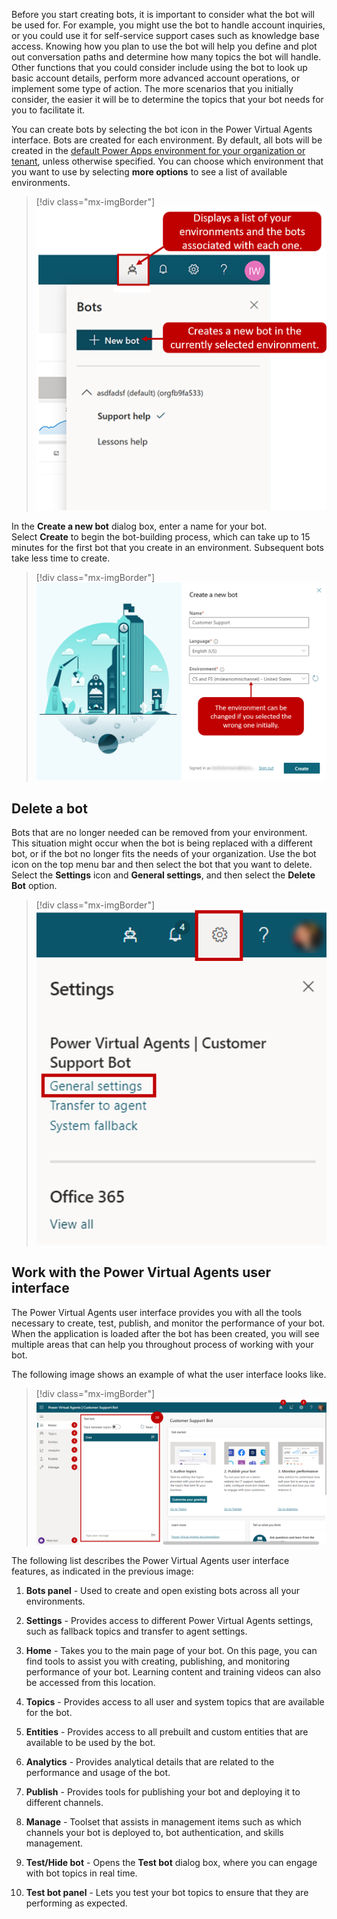 Before you start creating bots, it is important to consider what the bot will be used for. For example, you might use the bot to handle account inquiries, or you could use it for self-service support cases such as knowledge base access. Knowing how you plan to use the bot will help you define and plot out conversation paths and determine how many topics the bot will handle. Other functions that you could consider include using the bot to look up basic account details, perform more advanced account operations, or implement some type of action. The more scenarios that you initially consider, the easier it will be to determine the topics that your bot needs for you to facilitate it.

You can create bots by selecting the bot icon in the Power Virtual Agents interface. Bots are created for each environment. By default, all bots will be created in the [default Power Apps environment for your organization or tenant](https://docs.microsoft.com/power-virtual-agents/environments-first-run-experience/?azure-portal=true), unless otherwise specified. You can choose which environment that you want to use by selecting **more options** to see a list of available environments.

> [!div class="mx-imgBorder"]
> [![New bot button and environment and bot association](../media/power-virtual-agents-3-1-ssm.png)](../media/power-virtual-agents-3-1-ssm.png#lightbox)

In the **Create a new bot** dialog box, enter a name for your bot. Select **Create** to begin the bot-building process, which can take up to 15 minutes for the first bot that you create in an environment. Subsequent bots take less time to create.

> [!div class="mx-imgBorder"]
> [![change environment](../media/power-virtual-agents-3-3-ssm.png)](../media/power-virtual-agents-3-3-ssm.png#lightbox)

## Delete a bot

Bots that are no longer needed can be removed from your environment. This situation might occur when the bot is being replaced with a different bot, or if the bot no longer fits the needs of your organization. Use the bot icon on the top menu bar and then select the bot that you want to delete. Select the **Settings** icon and **General settings**, and then select the **Delete Bot** option.

> [!div class="mx-imgBorder"]
> [![general settings](../media/power-virtual-agents-3-2-ssm.png)](../media/power-virtual-agents-3-2-ssm.png#lightbox)

## Work with the Power Virtual Agents user interface

The Power Virtual Agents user interface provides you with all the tools necessary to create, test, publish, and monitor the performance of your bot. When the application is loaded after the bot has been created, you will see multiple areas that can help you throughout process of working with your bot.

The following image shows an example of what the user interface looks like.

> [!div class="mx-imgBorder"]
> [![user interface example](../media/power-virtual-agents-3-4-ssm.png)](../media/power-virtual-agents-3-4-ssm.png#lightbox)

The following list describes the Power Virtual Agents user interface features, as indicated in the previous image:

1.  **Bots panel** - Used to create and open existing bots across all your environments.

1.  **Settings** - Provides access to different Power Virtual Agents settings, such as fallback topics and transfer to agent settings.

1.  **Home** - Takes you to the main page of your bot. On this page, you can find tools to assist you with creating, publishing, and monitoring performance of your bot. Learning content and training videos can also be accessed from this location.

1.  **Topics** - Provides access to all user and system topics that are available for the bot.

1.  **Entities** - Provides access to all prebuilt and custom entities that are available to be used by the bot.

1.  **Analytics** - Provides analytical details that are related to the performance and usage of the bot.

1.  **Publish** - Provides tools for publishing your bot and deploying it to different channels.

1.  **Manage** - Toolset that assists in management items such as which channels your bot is deployed to, bot authentication, and skills management.

1.  **Test/Hide bot** - Opens the **Test bot** dialog box, where you can engage with bot topics in real time.

1. **Test bot panel** - Lets you test your bot topics to ensure that they are performing as expected.

